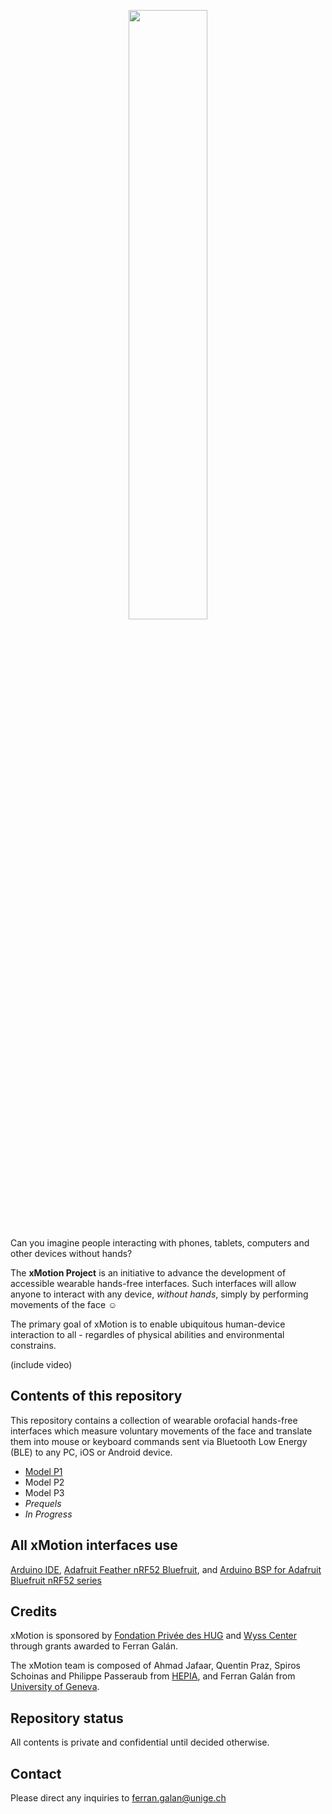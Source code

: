 <p align="center">
	<img src="https://github.com/xmotion-project/xMotion/blob/main/src/Logo.jpg" width="50%" />
</p>

Can you imagine people interacting with phones, tablets, computers and other devices without hands? 

The **xMotion Project** is an initiative to advance the development of accessible wearable hands-free interfaces. Such interfaces will allow anyone to interact with any device, *without hands*, simply by performing movements of the face :relaxed:

The primary goal of xMotion is to enable ubiquitous human-device interaction to all - regardles of physical abilities and environmental constrains.    

(include video)

## Contents of this repository

This repository contains a collection of wearable orofacial hands-free 
interfaces which measure voluntary movements of the face and translate them 
into mouse or keyboard commands sent via Bluetooth Low Energy (BLE) to any PC, iOS or Android device. 

* [Model P1](https://github.com/xmotion-project/xMotion/wiki)
* Model P2
* Model P3
* *Prequels*
* *In Progress*

## All xMotion interfaces use

[Arduino IDE](https://www.arduino.cc/en/software),
[Adafruit Feather nRF52 Bluefruit](https://learn.adafruit.com/bluefruit-nrf52-feather-learning-guide?view=all), and
[Arduino BSP for Adafruit Bluefruit nRF52 series](https://github.com/adafruit/Adafruit_nRF52_Arduino)

## Credits

xMotion is sponsored by [Fondation Privée des HUG](https://www.fondationhug.org/) and [Wyss Center](https://wysscenter.ch/) through grants awarded to Ferran Galán.

The xMotion team is composed of Ahmad Jafaar, Quentin Praz, Spiros Schoinas and Philippe Passeraub from [HEPIA](https://www.hesge.ch/hepia/), and Ferran Galán from [University of Geneva](https://www.unige.ch/en/university/presentation/).

## Repository status

All contents is private and confidential until decided otherwise. 

## Contact

Please direct any inquiries to ferran.galan@unige.ch 

